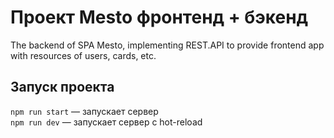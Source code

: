 # Проект Mesto фронтенд + бэкенд

The backend of SPA Mesto, implementing REST.API to provide frontend app with resources of users, cards, etc.

## Запуск проекта

`npm run start` — запускает сервер   
`npm run dev` — запускает сервер с hot-reload
